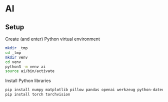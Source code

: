 # AI

## Setup

Create (and enter) Python virtual environment

```bash
mkdir _tmp
cd _tmp
mkdir venv
cd venv
python3 -m venv ai
source ai/bin/activate
```

Install Python libraries

```bash
pip install numpy matplotlib pillow pandas openai werkzeug python-dateutil python-dotenv nltk
pip install torch torchvision
```
